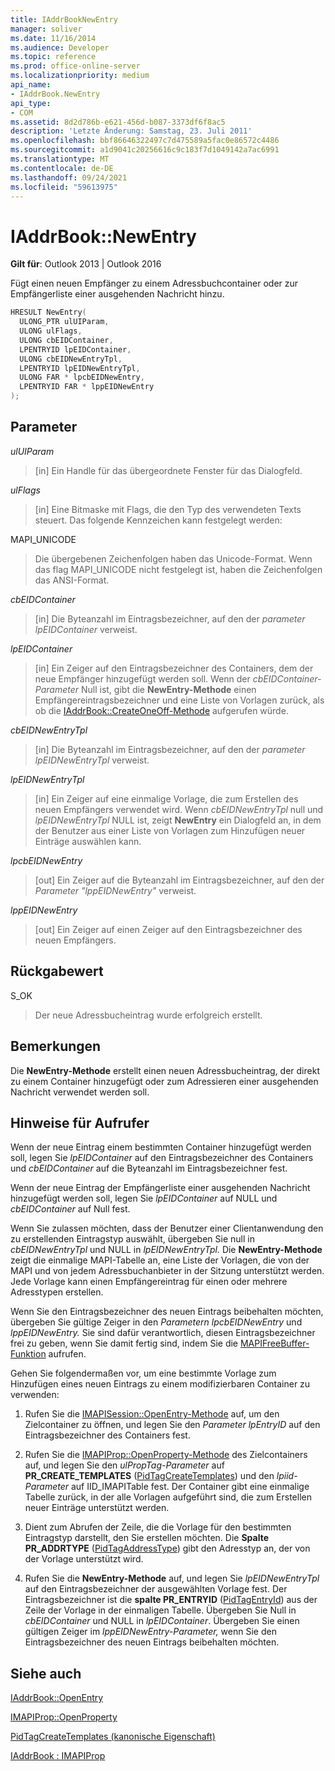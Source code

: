 ```yaml
---
title: IAddrBookNewEntry
manager: soliver
ms.date: 11/16/2014
ms.audience: Developer
ms.topic: reference
ms.prod: office-online-server
ms.localizationpriority: medium
api_name:
- IAddrBook.NewEntry
api_type:
- COM
ms.assetid: 8d2d786b-e621-456d-b087-3373df6f8ac5
description: 'Letzte Änderung: Samstag, 23. Juli 2011'
ms.openlocfilehash: bbf86646322497c7d475589a5fac0e86572c4486
ms.sourcegitcommit: a1d9041c20256616c9c183f7d1049142a7ac6991
ms.translationtype: MT
ms.contentlocale: de-DE
ms.lasthandoff: 09/24/2021
ms.locfileid: "59613975"
---
```

# <a name="iaddrbooknewentry"></a>IAddrBook::NewEntry

  
  
**Gilt für**: Outlook 2013 | Outlook 2016 
  
Fügt einen neuen Empfänger zu einem Adressbuchcontainer oder zur Empfängerliste einer ausgehenden Nachricht hinzu.
  
```cpp
HRESULT NewEntry(
  ULONG_PTR ulUIParam,
  ULONG ulFlags,
  ULONG cbEIDContainer,
  LPENTRYID lpEIDContainer,
  ULONG cbEIDNewEntryTpl,
  LPENTRYID lpEIDNewEntryTpl,
  ULONG FAR * lpcbEIDNewEntry,
  LPENTRYID FAR * lppEIDNewEntry
);
```

## <a name="parameters"></a>Parameter

 _ulUIParam_
  
> [in] Ein Handle für das übergeordnete Fenster für das Dialogfeld.
    
 _ulFlags_
  
> [in] Eine Bitmaske mit Flags, die den Typ des verwendeten Texts steuert. Das folgende Kennzeichen kann festgelegt werden:
    
MAPI_UNICODE 
  
> Die übergebenen Zeichenfolgen haben das Unicode-Format. Wenn das flag MAPI_UNICODE nicht festgelegt ist, haben die Zeichenfolgen das ANSI-Format.
    
 _cbEIDContainer_
  
> [in] Die Byteanzahl im Eintragsbezeichner, auf den der  _parameter lpEIDContainer_ verweist. 
    
 _lpEIDContainer_
  
> [in] Ein Zeiger auf den Eintragsbezeichner des Containers, dem der neue Empfänger hinzugefügt werden soll. Wenn der  _cbEIDContainer-Parameter_ Null ist, gibt die **NewEntry-Methode** einen Empfängereintragsbezeichner und eine Liste von Vorlagen zurück, als ob die [IAddrBook::CreateOneOff-Methode](iaddrbook-createoneoff.md) aufgerufen würde. 
    
 _cbEIDNewEntryTpl_
  
> [in] Die Byteanzahl im Eintragsbezeichner, auf den der  _parameter lpEIDNewEntryTpl_ verweist. 
    
 _lpEIDNewEntryTpl_
  
> [in] Ein Zeiger auf eine einmalige Vorlage, die zum Erstellen des neuen Empfängers verwendet wird. Wenn  _cbEIDNewEntryTpl_ null und  _lpEIDNewEntryTpl_ NULL ist, zeigt **NewEntry** ein Dialogfeld an, in dem der Benutzer aus einer Liste von Vorlagen zum Hinzufügen neuer Einträge auswählen kann. 
    
 _lpcbEIDNewEntry_
  
> [out] Ein Zeiger auf die Byteanzahl im Eintragsbezeichner, auf den der  _Parameter "lppEIDNewEntry"_ verweist. 
    
 _lppEIDNewEntry_
  
> [out] Ein Zeiger auf einen Zeiger auf den Eintragsbezeichner des neuen Empfängers.
    
## <a name="return-value"></a>Rückgabewert

S_OK 
  
> Der neue Adressbucheintrag wurde erfolgreich erstellt.
    
## <a name="remarks"></a>Bemerkungen

Die **NewEntry-Methode** erstellt einen neuen Adressbucheintrag, der direkt zu einem Container hinzugefügt oder zum Adressieren einer ausgehenden Nachricht verwendet werden soll. 
  
## <a name="notes-to-callers"></a>Hinweise für Aufrufer

Wenn der neue Eintrag einem bestimmten Container hinzugefügt werden soll, legen Sie  _lpEIDContainer_ auf den Eintragsbezeichner des Containers und  _cbEIDContainer_ auf die Byteanzahl im Eintragsbezeichner fest. 
  
Wenn der neue Eintrag der Empfängerliste einer ausgehenden Nachricht hinzugefügt werden soll, legen Sie  _lpEIDContainer_ auf NULL und  _cbEIDContainer_ auf Null fest. 
  
Wenn Sie zulassen möchten, dass der Benutzer einer Clientanwendung den zu erstellenden Eintragstyp auswählt, übergeben Sie null in _cbEIDNewEntryTpl_ und NULL in _lpEIDNewEntryTpl._ Die **NewEntry-Methode** zeigt die einmalige MAPI-Tabelle an, eine Liste der Vorlagen, die von der MAPI und von jedem Adressbuchanbieter in der Sitzung unterstützt werden. Jede Vorlage kann einen Empfängereintrag für einen oder mehrere Adresstypen erstellen. 
  
Wenn Sie den Eintragsbezeichner des neuen Eintrags beibehalten möchten, übergeben Sie gültige Zeiger in den _Parametern lpcbEIDNewEntry_ und _lppEIDNewEntry._ Sie sind dafür verantwortlich, diesen Eintragsbezeichner frei zu geben, wenn Sie damit fertig sind, indem Sie die [MAPIFreeBuffer-Funktion](mapifreebuffer.md) aufrufen. 
  
Gehen Sie folgendermaßen vor, um eine bestimmte Vorlage zum Hinzufügen eines neuen Eintrags zu einem modifizierbaren Container zu verwenden:
  
1. Rufen Sie die [IMAPISession::OpenEntry-Methode](imapisession-openentry.md) auf, um den Zielcontainer zu öffnen, und legen Sie den  _Parameter lpEntryID_ auf den Eintragsbezeichner des Containers fest. 
    
2. Rufen Sie die [IMAPIProp::OpenProperty-Methode](imapiprop-openproperty.md) des Zielcontainers auf, und legen Sie den  _ulPropTag-Parameter_ auf **PR_CREATE_TEMPLATES** ([PidTagCreateTemplates](pidtagcreatetemplates-canonical-property.md)) und den  _lpiid-Parameter_ auf IID_IMAPITable fest. Der Container gibt eine einmalige Tabelle zurück, in der alle Vorlagen aufgeführt sind, die zum Erstellen neuer Einträge unterstützt werden. 
    
3. Dient zum Abrufen der Zeile, die die Vorlage für den bestimmten Eintragstyp darstellt, den Sie erstellen möchten. Die **Spalte PR_ADDRTYPE** ([PidTagAddressType](pidtagaddresstype-canonical-property.md)) gibt den Adresstyp an, der von der Vorlage unterstützt wird.
    
4. Rufen Sie die **NewEntry-Methode** auf, und legen Sie  _lpEIDNewEntryTpl_ auf den Eintragsbezeichner der ausgewählten Vorlage fest. Der Eintragsbezeichner ist die **spalte PR_ENTRYID** ([PidTagEntryId](pidtagentryid-canonical-property.md)) aus der Zeile der Vorlage in der einmaligen Tabelle. Übergeben Sie Null in  _cbEIDContainer_ und NULL in  _lpEIDContainer_. Übergeben Sie einen gültigen Zeiger im  _lppEIDNewEntry-Parameter,_ wenn Sie den Eintragsbezeichner des neuen Eintrags beibehalten möchten. 
    
## <a name="see-also"></a>Siehe auch



[IAddrBook::OpenEntry](iaddrbook-openentry.md)
  
[IMAPIProp::OpenProperty](imapiprop-openproperty.md)
  
[PidTagCreateTemplates (kanonische Eigenschaft)](pidtagcreatetemplates-canonical-property.md)
  
[IAddrBook : IMAPIProp](iaddrbookimapiprop.md)


